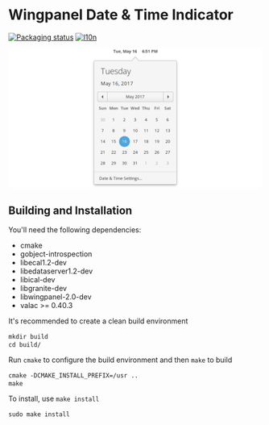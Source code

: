 # Wingpanel Date &amp; Time Indicator
[![Packaging status](https://repology.org/badge/tiny-repos/wingpanel-indicator-datetime.svg)](https://repology.org/metapackage/wingpanel-indicator-datetime)
[![l10n](https://l10n.elementary.io/widgets/wingpanel/wingpanel-indicator-datetime/svg-badge.svg)](https://l10n.elementary.io/projects/wingpanel/wingpanel-indicator-datetime)

![Screenshot](data/screenshot.png?raw=true)

## Building and Installation

You'll need the following dependencies:

* cmake
* gobject-introspection
* libecal1.2-dev
* libedataserver1.2-dev
* libical-dev
* libgranite-dev
* libwingpanel-2.0-dev
* valac >= 0.40.3

It's recommended to create a clean build environment

    mkdir build
    cd build/

Run `cmake` to configure the build environment and then `make` to build

    cmake -DCMAKE_INSTALL_PREFIX=/usr ..
    make

To install, use `make install`

    sudo make install

